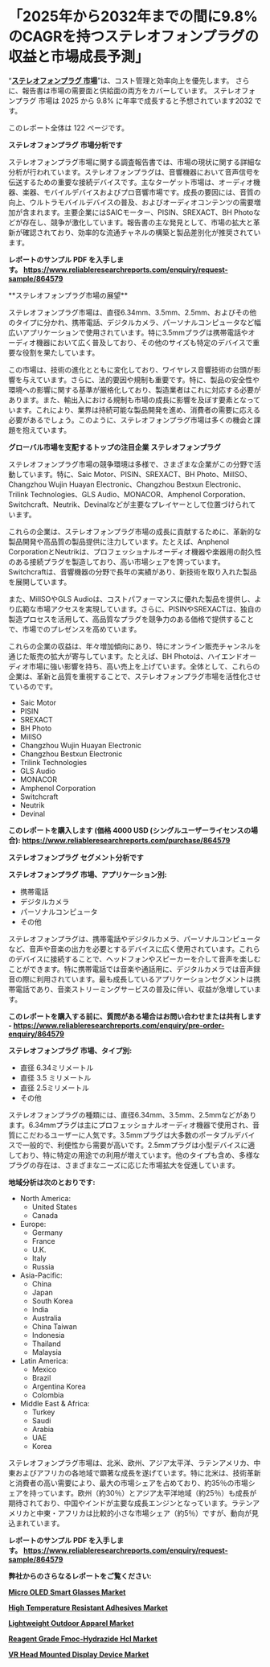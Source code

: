 <p><h1>「2025年から2032年までの間に9.8%のCAGRを持つステレオフォンプラグの収益と市場成長予測」</h1></p><p>&ldquo;<strong><a href="https://www.reliableresearchreports.com/stereo-phone-plug-r864579?utm_campaign=107&utm_medium=9&utm_source=Github&utm_content=ia&utm_term=15032025&utm_id=stereo-phone-plug">ステレオフォンプラグ 市場</a></strong>&rdquo;は、コスト管理と効率向上を優先します。 さらに、報告書は市場の需要面と供給面の両方をカバーしています。 ステレオフォンプラグ 市場は 2025 から 9.8% に年率で成長すると予想されています2032 です。</p>
<p>このレポート全体は 122 ページです。</p>
<p><strong>ステレオフォンプラグ 市場分析です</strong></p>
<p><p>ステレオフォンプラグ市場に関する調査報告書では、市場の現状に関する詳細な分析が行われています。ステレオフォンプラグは、音響機器において音声信号を伝送するための重要な接続デバイスです。主なターゲット市場は、オーディオ機器、楽器、モバイルデバイスおよびプロ音響市場です。成長の要因には、音質の向上、ウルトラモバイルデバイスの普及、およびオーディオコンテンツの需要増加が含まれます。主要企業にはSAICモーター、PISIN、SREXACT、BH Photoなどが存在し、競争が激化しています。報告書の主な発見として、市場の拡大と革新が確認されており、効率的な流通チャネルの構築と製品差別化が推奨されています。</p></p>
<p><strong>レポートのサンプル PDF を入手します。&nbsp;<a href="https://www.reliableresearchreports.com/enquiry/request-sample/864579?utm_campaign=107&utm_medium=9&utm_source=Github&utm_content=ia&utm_term=15032025&utm_id=stereo-phone-plug">https://www.reliableresearchreports.com/enquiry/request-sample/864579</a></strong></p>
<p><p>**ステレオフォンプラグ市場の展望**</p><p>ステレオフォンプラグ市場は、直径6.34mm、3.5mm、2.5mm、およびその他のタイプに分かれ、携帯電話、デジタルカメラ、パーソナルコンピュータなど幅広いアプリケーションで使用されています。特に3.5mmプラグは携帯電話やオーディオ機器において広く普及しており、その他のサイズも特定のデバイスで重要な役割を果たしています。</p><p>この市場は、技術の進化とともに変化しており、ワイヤレス音響技術の台頭が影響を与えています。さらに、法的要因や規制も重要です。特に、製品の安全性や環境への影響に関する基準が厳格化しており、製造業者はこれに対応する必要があります。また、輸出入における規制も市場の成長に影響を及ぼす要素となっています。これにより、業界は持続可能な製品開発を進め、消費者の需要に応える必要があるでしょう。このように、ステレオフォンプラグ市場は多くの機会と課題を抱えています。</p></p>
<p><strong>グローバル市場を支配するトップの注目企業 ステレオフォンプラグ</strong></p>
<p><p>ステレオフォンプラグ市場の競争環境は多様で、さまざまな企業がこの分野で活動しています。特に、Saic Motor、PISIN、SREXACT、BH Photo、MillSO、Changzhou Wujin Huayan Electronic、Changzhou Bestxun Electronic、Trilink Technologies、GLS Audio、MONACOR、Amphenol Corporation、Switchcraft、Neutrik、Devinalなどが主要なプレイヤーとして位置づけられています。</p><p>これらの企業は、ステレオフォンプラグ市場の成長に貢献するために、革新的な製品開発や高品質の製品提供に注力しています。たとえば、Anphenol CorporationとNeutrikは、プロフェッショナルオーディオ機器や楽器用の耐久性のある接続プラグを製造しており、高い市場シェアを誇っています。Switchcraftは、音響機器の分野で長年の実績があり、新技術を取り入れた製品を展開しています。</p><p>また、MillSOやGLS Audioは、コストパフォーマンスに優れた製品を提供し、より広範な市場アクセスを実現しています。さらに、PISINやSREXACTは、独自の製造プロセスを活用して、高品質なプラグを競争力のある価格で提供することで、市場でのプレゼンスを高めています。</p><p>これらの企業の収益は、年々増加傾向にあり、特にオンライン販売チャンネルを通じた販売の拡大が寄与しています。たとえば、BH Photoは、ハイエンドオーディオ市場に強い影響を持ち、高い売上を上げています。全体として、これらの企業は、革新と品質を重視することで、ステレオフォンプラグ市場を活性化させているのです。</p></p>
<p><ul><li>Saic Motor</li><li>PISIN</li><li>SREXACT</li><li>BH Photo</li><li>MillSO</li><li>Changzhou Wujin Huayan Electronic</li><li>Changzhou Bestxun Electronic</li><li>Trilink Technologies</li><li>GLS Audio</li><li>MONACOR</li><li>Amphenol Corporation</li><li>Switchcraft</li><li>Neutrik</li><li>Devinal</li></ul></p>
<p><strong>このレポートを購入します (価格 4000 USD (シングルユーザーライセンスの場合):&nbsp;<a href="https://www.reliableresearchreports.com/purchase/864579?utm_campaign=107&utm_medium=9&utm_source=Github&utm_content=ia&utm_term=15032025&utm_id=stereo-phone-plug">https://www.reliableresearchreports.com/purchase/864579</a></strong></p>
<p><strong>ステレオフォンプラグ セグメント分析です</strong></p>
<p><strong>ステレオフォンプラグ 市場、アプリケーション別:</strong></p>
<p><ul><li>携帯電話</li><li>デジタルカメラ</li><li>パーソナルコンピュータ</li><li>その他</li></ul></p>
<p><p>ステレオフォンプラグは、携帯電話やデジタルカメラ、パーソナルコンピュータなど、音声や音楽の出力を必要とするデバイスに広く使用されています。これらのデバイスに接続することで、ヘッドフォンやスピーカーを介して音声を楽しむことができます。特に携帯電話では音楽や通話用に、デジタルカメラでは音声録音の際に利用されています。最も成長しているアプリケーションセグメントは携帯電話であり、音楽ストリーミングサービスの普及に伴い、収益が急増しています。</p></p>
<p><strong>このレポートを購入する前に、質問がある場合はお問い合わせまたは共有します - <a href="https://www.reliableresearchreports.com/enquiry/pre-order-enquiry/864579?utm_campaign=107&utm_medium=9&utm_source=Github&utm_content=ia&utm_term=15032025&utm_id=stereo-phone-plug">https://www.reliableresearchreports.com/enquiry/pre-order-enquiry/864579</a></strong></p>
<p><strong>ステレオフォンプラグ 市場、タイプ別:</strong></p>
<p><ul><li>直径 6.34ミリメートル</li><li>直径 3.5 ミリメートル</li><li>直径 2.5ミリメートル</li><li>その他</li></ul></p>
<p><p>ステレオフォンプラグの種類には、直径6.34mm、3.5mm、2.5mmなどがあります。6.34mmプラグは主にプロフェッショナルオーディオ機器で使用され、音質にこだわるユーザーに人気です。3.5mmプラグは大多数のポータブルデバイスで一般的で、利便性から需要が高いです。2.5mmプラグは小型デバイスに適しており、特に特定の用途での利用が増えています。他のタイプも含め、多様なプラグの存在は、さまざまなニーズに応じた市場拡大を促進しています。</p></p>
<p><strong>地域分析は次のとおりです:</strong></p>
<p><ul>
    <li>
        North America:
        <ul>
            <li>United States</li>
            <li>Canada</li>
        </ul>
    </li>
    <li>
        Europe:
        <ul>
            <li>Germany</li>
            <li>France</li>
            <li>U.K.</li>
            <li>Italy</li>
            <li>Russia</li>
        </ul>
    </li>
    <li>
        Asia-Pacific:
        <ul>
            <li>China</li>
            <li>Japan</li>
            <li>South Korea</li>
            <li>India</li>
            <li>Australia</li>
            <li>China Taiwan</li>
            <li>Indonesia</li>
            <li>Thailand</li>
            <li>Malaysia</li>
        </ul>
    </li>
    <li>
        Latin America:
        <ul>
            <li>Mexico</li>
            <li>Brazil</li>
            <li>Argentina Korea</li>
            <li>Colombia</li>
        </ul>
    </li>
    <li>
        Middle East & Africa:
        <ul>
            <li>Turkey</li>
            <li>Saudi</li>
            <li>Arabia</li>
            <li>UAE</li>
            <li>Korea</li>
        </ul>
    </li>
    </ul></p>
<p><p>ステレオフォンプラグ市場は、北米、欧州、アジア太平洋、ラテンアメリカ、中東およびアフリカの各地域で顕著な成長を遂げています。特に北米は、技術革新と消費者の高い需要により、最大の市場シェアを占めており、約35％の市場シェアを持っています。欧州（約30％）とアジア太平洋地域（約25％）も成長が期待されており、中国やインドが主要な成長エンジンとなっています。ラテンアメリカと中東・アフリカは比較的小さな市場シェア（約5％）ですが、動向が見込まれています。</p></p>
<p><strong>レポートのサンプル PDF を入手します。&nbsp;<a href="https://www.reliableresearchreports.com/enquiry/request-sample/864579?utm_campaign=107&utm_medium=9&utm_source=Github&utm_content=ia&utm_term=15032025&utm_id=stereo-phone-plug">https://www.reliableresearchreports.com/enquiry/request-sample/864579</a></strong></p>
<p><strong></strong></p>
<p><strong></strong></p>
<p><strong></strong></p>
<p><strong></strong></p>
<p><strong>弊社からのさらなるレポートをご覧ください:</strong></p>
<p><strong><p><a href="https://github.com/boyertrull4r/Market-Research-Report-List-1/blob/main/micro-oled-smart-glasses-market.md?utm_campaign=107&utm_medium=9&utm_source=Github&utm_content=ia&utm_term=15032025&utm_id=stereo-phone-plug">Micro OLED Smart Glasses Market</a></p><p><a href="https://github.com/lillybosakoi/Market-Research-Report-List-1/blob/main/high-temperature-resistant-adhesives-market.md?utm_campaign=107&utm_medium=9&utm_source=Github&utm_content=ia&utm_term=15032025&utm_id=stereo-phone-plug">High Temperature Resistant Adhesives Market</a></p><p><a href="https://github.com/pilukypalis/Market-Research-Report-List-1/blob/main/lightweight-outdoor-apparel-market.md?utm_campaign=107&utm_medium=9&utm_source=Github&utm_content=ia&utm_term=15032025&utm_id=stereo-phone-plug">Lightweight Outdoor Apparel Market</a></p><p><a href="https://github.com/siertnamba7u/Market-Research-Report-List-1/blob/main/reagent-grade-fmoc-hydrazide-hcl-market.md?utm_campaign=107&utm_medium=9&utm_source=Github&utm_content=ia&utm_term=15032025&utm_id=stereo-phone-plug">Reagent Grade Fmoc-Hydrazide Hcl Market</a></p><p><a href="https://github.com/zakkistuey/Market-Research-Report-List-1/blob/main/vr-head-mounted-display-device-market.md?utm_campaign=107&utm_medium=9&utm_source=Github&utm_content=ia&utm_term=15032025&utm_id=stereo-phone-plug">VR Head Mounted Display Device Market</a></p></strong></p>